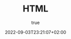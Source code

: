 ---
title: HTML
description: "**H**yper-**T**ext **M**arkup **L**anguage"
subtitle: true
date: 2022-09-03T23:21:07+02:00
resources:
  - src: jackson-sophat-_t-l5FFH8VA-unsplash.jpg
    name: featured
    params:
      alt: Scrabble stones spelling “substitute” with a missing ‘e’
---